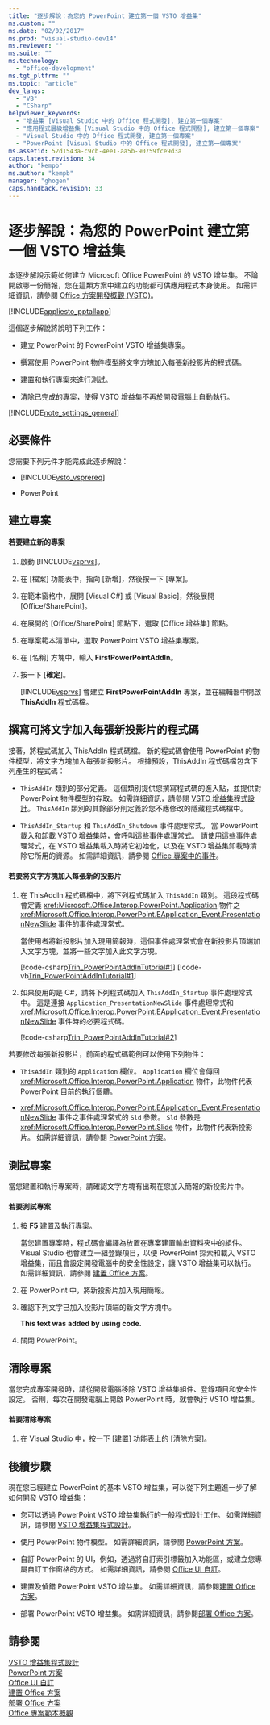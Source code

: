 ```yaml
---
title: "逐步解說：為您的 PowerPoint 建立第一個 VSTO 增益集"
ms.custom: ""
ms.date: "02/02/2017"
ms.prod: "visual-studio-dev14"
ms.reviewer: ""
ms.suite: ""
ms.technology: 
  - "office-development"
ms.tgt_pltfrm: ""
ms.topic: "article"
dev_langs: 
  - "VB"
  - "CSharp"
helpviewer_keywords: 
  - "增益集 [Visual Studio 中的 Office 程式開發], 建立第一個專案"
  - "應用程式層級增益集 [Visual Studio 中的 Office 程式開發], 建立第一個專案"
  - "Visual Studio 中的 Office 程式開發, 建立第一個專案"
  - "PowerPoint [Visual Studio 中的 Office 程式開發], 建立第一個專案"
ms.assetid: 52d1543a-c9cb-4ee1-aa5b-90759fce9d3a
caps.latest.revision: 34
author: "kempb"
ms.author: "kempb"
manager: "ghogen"
caps.handback.revision: 33
---
```

# 逐步解說：為您的 PowerPoint 建立第一個 VSTO 增益集
  本逐步解說示範如何建立 Microsoft Office PowerPoint 的 VSTO 增益集。  不論開啟哪一份簡報，您在這類方案中建立的功能都可供應用程式本身使用。  如需詳細資訊，請參閱 [Office 方案開發概觀 &#40;VSTO&#41;](../vsto/office-solutions-development-overview-vsto.md)。  
  
 [!INCLUDE[appliesto_pptallapp](../vsto/includes/appliesto-pptallapp-md.md)]  
  
 這個逐步解說將說明下列工作：  
  
-   建立 PowerPoint 的 PowerPoint VSTO 增益集專案。  
  
-   撰寫使用 PowerPoint 物件模型將文字方塊加入每張新投影片的程式碼。  
  
-   建置和執行專案來進行測試。  
  
-   清除已完成的專案，使得 VSTO 增益集不再於開發電腦上自動執行。  
  
 [!INCLUDE[note_settings_general](../sharepoint/includes/note-settings-general-md.md)]  
  
## 必要條件  
 您需要下列元件才能完成此逐步解說：  
  
-   [!INCLUDE[vsto_vsprereq](../vsto/includes/vsto-vsprereq-md.md)]  
  
-   PowerPoint  
  
## 建立專案  
  
#### 若要建立新的專案  
  
1.  啟動 [!INCLUDE[vsprvs](../sharepoint/includes/vsprvs-md.md)]。  
  
2.  在 \[檔案\] 功能表中，指向 \[新增\]，然後按一下 \[專案\]。  
  
3.  在範本窗格中，展開 \[Visual C\#\] 或 \[Visual Basic\]，然後展開 \[Office\/SharePoint\]。  
  
4.  在展開的 \[Office\/SharePoint\] 節點下，選取 \[Office 增益集\] 節點。  
  
5.  在專案範本清單中，選取 PowerPoint VSTO 增益集專案。  
  
6.  在 \[名稱\] 方塊中，輸入 **FirstPowerPointAddIn**。  
  
7.  按一下 \[**確定**\]。  
  
     [!INCLUDE[vsprvs](../sharepoint/includes/vsprvs-md.md)] 會建立 **FirstPowerPointAddIn** 專案，並在編輯器中開啟 **ThisAddIn** 程式碼檔。  
  
## 撰寫可將文字加入每張新投影片的程式碼  
 接著，將程式碼加入 ThisAddIn 程式碼檔。  新的程式碼會使用 PowerPoint 的物件模型，將文字方塊加入每張新投影片。  根據預設，ThisAddIn 程式碼檔包含下列產生的程式碼：  
  
-   `ThisAddIn` 類別的部分定義。  這個類別提供您撰寫程式碼的進入點，並提供對 PowerPoint 物件模型的存取。  如需詳細資訊，請參閱 [VSTO 增益集程式設計](../vsto/programming-vsto-add-ins.md)。  `ThisAddIn` 類別的其餘部分則定義於您不應修改的隱藏程式碼檔中。  
  
-   `ThisAddIn_Startup` 和 `ThisAddIn_Shutdown` 事件處理常式。  當 PowerPoint 載入和卸載 VSTO 增益集時，會呼叫這些事件處理常式。  請使用這些事件處理常式，在 VSTO 增益集載入時將它初始化，以及在 VSTO 增益集卸載時清除它所用的資源。  如需詳細資訊，請參閱 [Office 專案中的事件](../vsto/events-in-office-projects.md)。  
  
#### 若要將文字方塊加入每張新的投影片  
  
1.  在 ThisAddIn 程式碼檔中，將下列程式碼加入 `ThisAddIn` 類別。  這段程式碼會定義 <xref:Microsoft.Office.Interop.PowerPoint.Application> 物件之 <xref:Microsoft.Office.Interop.PowerPoint.EApplication_Event.PresentationNewSlide> 事件的事件處理常式。  
  
     當使用者將新投影片加入現用簡報時，這個事件處理常式會在新投影片頂端加入文字方塊，並將一些文字加入此文字方塊。  
  
     [!code-csharp[Trin_PowerPointAddInTutorial#1](../snippets/csharp/VS_Snippets_OfficeSP/Trin_PowerPointAddInTutorial/CS/ThisAddIn.cs#1)]
     [!code-vb[Trin_PowerPointAddInTutorial#1](../snippets/visualbasic/VS_Snippets_OfficeSP/Trin_PowerPointAddInTutorial/VB/ThisAddIn.vb#1)]  
  
2.  如果使用的是 C\#，請將下列程式碼加入 `ThisAddIn_Startup` 事件處理常式中。  這是連接 `Application_PresentationNewSlide` 事件處理常式和 <xref:Microsoft.Office.Interop.PowerPoint.EApplication_Event.PresentationNewSlide> 事件時的必要程式碼。  
  
     [!code-csharp[Trin_PowerPointAddInTutorial#2](../snippets/csharp/VS_Snippets_OfficeSP/Trin_PowerPointAddInTutorial/CS/ThisAddIn.cs#2)]  
  
 若要修改每張新投影片，前面的程式碼範例可以使用下列物件：  
  
-   `ThisAddIn` 類別的 `Application` 欄位。  `Application` 欄位會傳回 <xref:Microsoft.Office.Interop.PowerPoint.Application> 物件，此物件代表 PowerPoint 目前的執行個體。  
  
-   <xref:Microsoft.Office.Interop.PowerPoint.EApplication_Event.PresentationNewSlide> 事件之事件處理常式的 `Sld` 參數。  `Sld` 參數是 <xref:Microsoft.Office.Interop.PowerPoint.Slide> 物件，此物件代表新投影片。  如需詳細資訊，請參閱 [PowerPoint 方案](../vsto/powerpoint-solutions.md)。  
  
## 測試專案  
 當您建置和執行專案時，請確認文字方塊有出現在您加入簡報的新投影片中。  
  
#### 若要測試專案  
  
1.  按 **F5** 建置及執行專案。  
  
     當您建置專案時，程式碼會編譯為放置在專案建置輸出資料夾中的組件。  Visual Studio 也會建立一組登錄項目，以便 PowerPoint 探索和載入 VSTO 增益集，而且會設定開發電腦中的安全性設定，讓 VSTO 增益集可以執行。  如需詳細資訊，請參閱 [建置 Office 方案](../vsto/building-office-solutions.md)。  
  
2.  在 PowerPoint 中，將新投影片加入現用簡報。  
  
3.  確認下列文字已加入投影片頂端的新文字方塊中。  
  
     **This text was added by using code.**  
  
4.  關閉 PowerPoint。  
  
## 清除專案  
 當您完成專案開發時，請從開發電腦移除 VSTO 增益集組件、登錄項目和安全性設定。  否則，每次在開發電腦上開啟 PowerPoint 時，就會執行 VSTO 增益集。  
  
#### 若要清除專案  
  
1.  在 Visual Studio 中，按一下 \[建置\] 功能表上的 \[清除方案\]。  
  
## 後續步驟  
 現在您已經建立 PowerPoint 的基本 VSTO 增益集，可以從下列主題進一步了解如何開發 VSTO 增益集：  
  
-   您可以透過 PowerPoint VSTO 增益集執行的一般程式設計工作。  如需詳細資訊，請參閱 [VSTO 增益集程式設計](../vsto/programming-vsto-add-ins.md)。  
  
-   使用 PowerPoint 物件模型。  如需詳細資訊，請參閱 [PowerPoint 方案](../vsto/powerpoint-solutions.md)。  
  
-   自訂 PowerPoint 的 UI，例如，透過將自訂索引標籤加入功能區，或建立您專屬自訂工作窗格的方式。  如需詳細資訊，請參閱 [Office UI 自訂](../vsto/office-ui-customization.md)。  
  
-   建置及偵錯 PowerPoint VSTO 增益集。  如需詳細資訊，請參閱[建置 Office 方案](../vsto/building-office-solutions.md)。  
  
-   部署 PowerPoint VSTO 增益集。  如需詳細資訊，請參閱[部署 Office 方案](../vsto/deploying-an-office-solution.md)。  
  
## 請參閱  
 [VSTO 增益集程式設計](../vsto/programming-vsto-add-ins.md)   
 [PowerPoint 方案](../vsto/powerpoint-solutions.md)   
 [Office UI 自訂](../vsto/office-ui-customization.md)   
 [建置 Office 方案](../vsto/building-office-solutions.md)   
 [部署 Office 方案](../vsto/deploying-an-office-solution.md)   
 [Office 專案範本概觀](../vsto/office-project-templates-overview.md)  
  
  